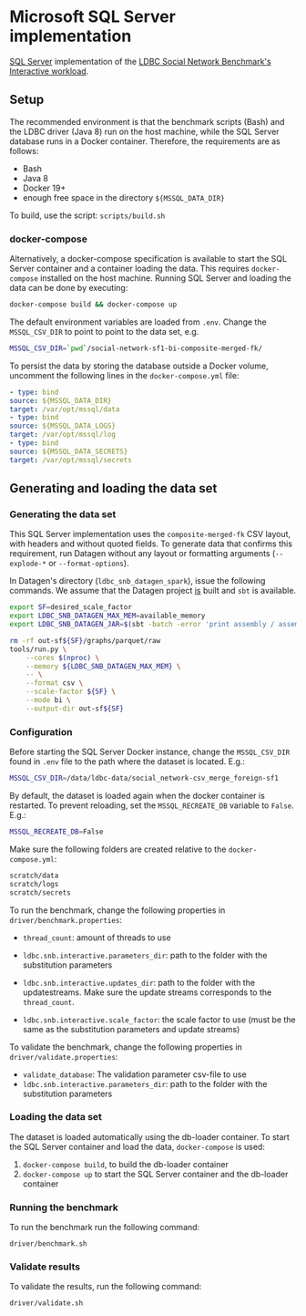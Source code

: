 # Microsoft SQL Server implementation

[SQL Server](https://www.microsoft.com/en-us/sql-server) implementation of the [LDBC Social Network Benchmark's Interactive workload](https://github.com/ldbc/ldbc_snb_docs).

## Setup

The recommended environment is that the benchmark scripts (Bash) and the LDBC driver (Java 8) run on the host machine, while the SQL Server database runs in a Docker container. Therefore, the requirements are as follows:

* Bash
* Java 8
* Docker 19+
* enough free space in the directory `${MSSQL_DATA_DIR}`

To build, use the script: `scripts/build.sh`


### docker-compose

Alternatively, a docker-compose specification is available to start the SQL Server container and a container loading the data. This requires `docker-compose` installed on the host machine. Running SQL Server and loading the data can be done by executing:

```bash
docker-compose build && docker-compose up
```

The default environment variables are loaded from `.env`. Change the `MSSQL_CSV_DIR` to point to point to the data set, e.g.

```bash
MSSQL_CSV_DIR=`pwd`/social-network-sf1-bi-composite-merged-fk/
```

To persist the data by storing the database outside a Docker volume, uncomment the following lines in the `docker-compose.yml` file:

```yaml
- type: bind
source: ${MSSQL_DATA_DIR}
target: /var/opt/mssql/data
- type: bind
source: ${MSSQL_DATA_LOGS}
target: /var/opt/mssql/log
- type: bind
source: ${MSSQL_DATA_SECRETS}
target: /var/opt/mssql/secrets
```

## Generating and loading the data set

### Generating the data set

This SQL Server implementation uses the `composite-merged-fk` CSV layout, with headers and without quoted fields. To generate data that confirms this requirement, run Datagen without any layout or formatting arguments (`--explode-*` or `--format-options`).

In Datagen's directory (`ldbc_snb_datagen_spark`), issue the following commands. We assume that the Datagen project [is](https://github.com/ldbc/ldbc_snb_datagen_spark) built and `sbt` is available.

```bash
export SF=desired_scale_factor
export LDBC_SNB_DATAGEN_MAX_MEM=available_memory
export LDBC_SNB_DATAGEN_JAR=$(sbt -batch -error 'print assembly / assemblyOutputPath')
```

```bash
rm -rf out-sf${SF}/graphs/parquet/raw
tools/run.py \
    --cores $(nproc) \
    --memory ${LDBC_SNB_DATAGEN_MAX_MEM} \
    -- \
    --format csv \
    --scale-factor ${SF} \
    --mode bi \
    --output-dir out-sf${SF}
```


### Configuration

Before starting the SQL Server Docker instance, change the `MSSQL_CSV_DIR` found in `.env` file to the path where the dataset is located. E.g.:

```bash
MSSQL_CSV_DIR=/data/ldbc-data/social_network-csv_merge_foreign-sf1
```

By default, the dataset is loaded again when the docker container is restarted. To prevent reloading, set the `MSSQL_RECREATE_DB` variable to `False`. E.g.:

```bash
MSSQL_RECREATE_DB=False
```

Make sure the following folders are created relative to the `docker-compose.yml`:

```bash
scratch/data
scratch/logs
scratch/secrets
```

To run the benchmark, change the following properties in `driver/benchmark.properties`:

- `thread_count`: amount of threads to use

- `ldbc.snb.interactive.parameters_dir`: path to the folder with the substitution parameters
- `ldbc.snb.interactive.updates_dir`: path to the folder with the updatestreams. Make sure the update streams corresponds to the `thread_count`.

- `ldbc.snb.interactive.scale_factor`: the scale factor to use (must be the same as the substitution parameters and update streams)

To validate the benchmark, change the following properties in `driver/validate.properties`:

- `validate_database`: The validation parameter csv-file to use
- `ldbc.snb.interactive.parameters_dir`: path to the folder with the substitution parameters

### Loading the data set

The dataset is loaded automatically using the db-loader container. To start the SQL Server container and load the data, `docker-compose` is used:

1. `docker-compose build`, to build the db-loader container
2. `docker-compose up` to start the SQL Server container and the db-loader container

### Running the benchmark

To run the benchmark run the following command:

`driver/benchmark.sh`

### Validate results

To validate the results, run the following command:

`driver/validate.sh`
